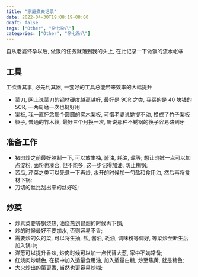 ```yaml
---
title: "家庭煮夫记录"
date: 2022-04-30T19:08:19+08:00
draft: false
tags: ["Other", "杂七杂八"]
categories: ["Other", "杂七杂八"]
---
```


自从老婆怀孕以后, 做饭的任务就落到我的头上, 在此记录一下做饭的流水帐😀

## 工具

工欲善其事, 必先利其器, 一套好的工具总能带来效率的大幅提升

* 菜刀, 网上说菜刀的钢材硬度越高越好, 最好是 9CR 之类, 我买的是 40 块钱的 5CR, 一两周磨一次也挺好用
* 案板, 我一直怀念那个圆圆的实木案板, 可惜老婆说她提不动, 换成了竹子案板
* 筷子, 普通的竹木筷, 最好三个月换一次, 听说那种不锈钢的筷子容易硌到牙

## 准备工作

* 猪肉炒之前最好腌制一下, 可以放生抽, 酱油, 耗油, 盐等; 想让肉嫩一点可以加点淀粉, 面粉也凑合, 但不能多, 这一步记得加油, 防止糊锅;
* 苦瓜, 芹菜之类可以先煮一下再炒, 水开的时候加一勺盐和食用油, 然后再将食材下锅;
* 刀切的丝比刮出来的丝好吃;

## 炒菜

* 炒素菜要等锅烧热, 油烧热到冒烟的时候再下锅;
* 炒的时候最好不要加水, 否则容易不香;
* 需要炒的久的菜, 可以将生抽, 盐, 酱油, 耗油, 调味粉等调好, 等菜炒至断生后加入锅中;
* 洋葱可以提升香味, 炒肉时候可以加一点代替大葱, 家中不妨常备;
* 红烧肉炒糖色, 在锅中加入适量食用油, 加入适量白糖, 炒至焦黄, 就是糖色;
* 大火炒出的菜更香, 当然也更容易炒糊;